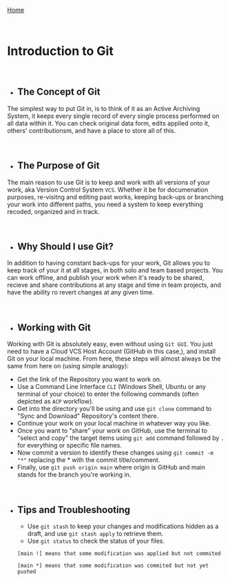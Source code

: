[Home](README.md)

<br>

# Introduction to  Git

<br>

- ## The Concept of Git
The simplest way to put Git in, is to think of it as an Active Archiving System, it keeps every single record of every single process performed on all data within it.
You can check original data form, edits applied onto it, others' contributionsm, and have a place to store all of this.

<br>


- ## The Purpose of Git
The main reason to use Git is to keep and work with all versions of your work, aka Version Control System `VCS`. Whether it be for documenation purposes, re-visitng and editing past works, keeping back-ups or branching your work into different paths, you need a system to keep everything recoded, organized and in track.

<br>

- ## Why Should I use Git?
In addition to having constant back-ups for your work, Git allows you to keep track of your it at all stages, in both solo and team based projects. You can work offline, and publish your work when it's ready to be shared, recieve and share contributions at any stage and time in team projects, and have the ability ro revert changes at any given time.

<br>

- ## Working with Git
Working with Git is absolutely easy, even without using `Git GUI`. You just need to have a Cloud VCS Host Account (GitHub in this case,), and install Git on your local machine. From here, these steps will almost always be the same from here on (using simple analogy):
- Get the link of the Repository you want to work on.
- Use a Command Line Interface `CLI` (Windows Shell, Ubuntu or any terminal of your choice) to enter the following commands (often depicted as `ACP` workflow).
- Get into the directory you'll be using and use `git clone` command to "Sync and Download" Repository's content there.
- Continue your work on your local machine in whatever way you like.
- Once you want to "share" your work on GitHub, use the terminal to "select and copy" the target items using `git add` command followed by `.` for everything or specific file names.
- Now commit a version to identify these changes using `git commit -m "*"` replacing the * with the commit title/comment.
- Finally, use `git push origin main` where origin is GitHub and main stands for the branch you're working in.

<br>

- ## Tips and Troubleshooting
  - Use `git stash` to keep your changes and modifications hidden as a draft, and use `git stash apply` to retrieve them.
  - Use `git status` to check the status of your files.

  `[main !] means that some modification was applied but not commited` 
  
  `[main *] means that some modification was commited but not yet pushed`